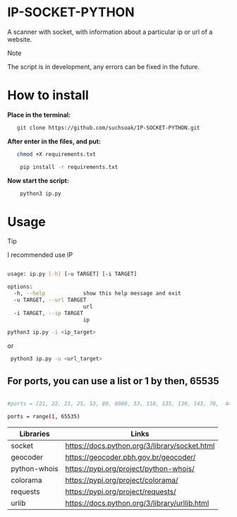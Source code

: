 # IP-SOCKET-PYTHON

A scanner with socket, with information about a particular ip or url of a website.

>[!NOTE]
> The script is in development, any errors can be fixed in the future.

# How to install

**Place in the terminal:**

```sh
   git clone https://github.com/suchsoak/IP-SOCKET-PYTHON.git
```
**After enter in the files, and put:**

```sh
   chmod +X requirements.txt
```

```sh
    pip install -r requirements.txt
```

**Now start the script:**

```sh
    python3 ip.py
```

# Usage

>[!TIP]
>I recommended use IP

```sh

usage: ip.py [-h] [-u TARGET] [-i TARGET]

options:
  -h, --help            show this help message and exit
  -u TARGET, --url TARGET
                        url
  -i TARGET, --ip TARGET
                        ip

```

```sh
python3 ip.py -i <ip_target>
```
or

```sh
 python3 ip.py -u <url_target>
```

## For ports, you can use a list or 1 by then, 65535

```sh
 
#ports = [21, 22, 23, 25, 53, 80, 8080, 53, 110, 135, 139, 143, 70,  443, 445, 993, 995]

ports = range(1, 65535)

```

| Libraries |  Links |
| ------ | ------ |
| socket | https://docs.python.org/3/library/socket.html
| geocoder |  https://geocoder.pbh.gov.br/geocoder/
| python-whois | https://pypi.org/project/python-whois/
| colorama | https://pypi.org/project/colorama/
| requests | https://pypi.org/project/requests/
|  urlib   | https://docs.python.org/3/library/urllib.html

